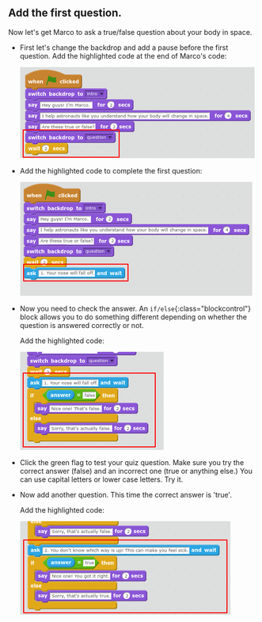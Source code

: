## Add the first question.

Now let's get Marco to ask a true/false question about your body in space. 



+ First let's change the backdrop and add a pause before the first question. Add the highlighted code at the end of Marco's code:

	![screenshot](images/space-body-question.png)


+ Add the highlighted code to complete the first question:

	![screenshot](images/space-body-ask.png)
	
+ Now you need to check the answer. An `if/else`{:class="blockcontrol"} block allows you to do something different depending on whether the question is answered correctly or not. 

	Add the highlighted code:

	![screenshot](images/space-body-question-1.png)
	

+ Click the green flag to test your quiz question. Make sure you try the correct answer (false) and an incorrect one (true or anything else.) You can use capital letters or lower case letters. Try it. 

+ Now add another question. This time the correct answer is 'true'.

	Add the highlighted code:
	
	![screenshot](images/space-body-question-2.png)



